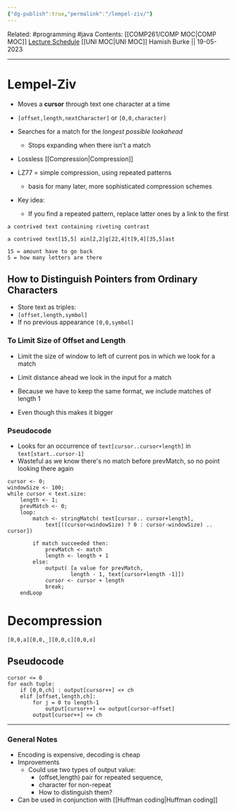 ```yaml
---
{"dg-publish":true,"permalink":"/lempel-ziv/"}
---
```


Related: #programming #java 
Contents: [[COMP261/COMP MOC\|COMP MOC]]
[Lecture Schedule](https://ecs.wgtn.ac.nz/Courses/COMP261_2023T1/LectureSchedule)
[[UNI MOC\|UNI MOC]]
Hamish Burke || 19-05-2023
***

# Lempel-Ziv

- Moves a **cursor** through text one character at a time
- `[offset,length,nextCharacter]` or `[0,0,character]`
- Searches for a match for the *longest possible lookahead*
	- Stops expanding when there isn't a match

- Lossless [[Compression\|Compression]]
- LZ77 = simple compression, using repeated patterns
	- basis for many later, more sophisticated compression schemes

- Key idea:
	- If you find a repeated pattern, replace latter ones by a link to the first

```
a contrived text containing riveting contrast

a contrived text[15,5] ain[2,2]g[22,4]t[9,4][35,5]ast

15 = amount have to go back
5 = how many letters are there
```

## How to Distinguish Pointers from Ordinary Characters

- Store text as triples:
- `[offset,length,symbol]`
- If no previous appearance `[0,0,symbol]`

### To Limit Size of Offset and Length

- Limit the size of window to left of current pos in which we look for a match
- Limit distance ahead we look in the input for a match


- Because we have to keep the same format, we include matches of length 1
- Even though this makes it bigger

### Pseudocode

- Looks for an occurrence of `text[cursor..cursor+length]` in `text[start..cursor-1]`
- Wasteful as we know there's no match before prevMatch, so no point looking there again

```
cursor <- 0; 
windowSize <- 100;
while cursor < text.size:
	length <- 1;
	prevMatch <- 0;
	loop:
		match <- stringMatch( text[cursor.. cursor+length],
			text[((cursor<windowSize) ? 0 : cursor-windowSize) .. cursor])

		if match succeeded then:
			prevMatch <- match
			length <- length + 1
		else:
			output( [a value for prevMatch,
					length - 1, text[cursor+length -1]])
			cursor <- cursor + length
			break;
	endLoop
```

# Decompression

```
[0,0,a][0,0,_][0,0,c][0,0,o]
```

## Pseudocode

```
cursor <= 0
for each tuple:
	if [0,0,ch] : output[cursor++] <+ ch
	elif [offset,length,ch]:
		for j = 0 to length-1
			output[cursor++] <= output[cursor-offset]
		output[cursor++] <= ch
```

***

### General Notes

- Encoding is expensive, decoding is cheap
- Improvements
	- Could use two types of output value:
		- (offset,length) pair for repeated sequence,
		- character for non-repeat
		- How to distinguish them?
- Can be used in conjunction with [[Huffman coding\|Huffman coding]]